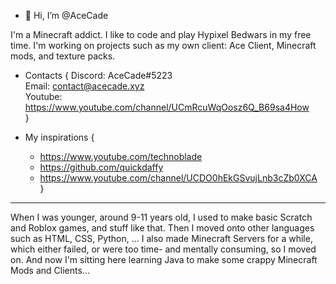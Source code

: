 - 👋 Hi, I’m @AceCade

I'm a Minecraft addict.
I like to code and play Hypixel Bedwars in my free time.
I'm working on projects such as my own client: Ace Client, Minecraft mods, and texture packs.

- Contacts {
  Discord: AceCade#5223                                                                                       
  Email: contact@acecade.xyz                                                                                       
  Youtube: https://www.youtube.com/channel/UCmRcuWqOosz6Q_B69sa4How                                                                                      
  }

- My inspirations {
  - https://www.youtube.com/technoblade                                                                                                                 
  - https://github.com/quickdaffy                                                                                                                 
  - https://www.youtube.com/channel/UCDO0hEkGSvujLnb3cZb0XCA                                                                                            
  }                                                                                                                       
                                                                                                                        
                                                                                                                        
                                                                                                                                                                                                                                                
                                                                                                                        
                                                                                                                        
_____________________________________________________________________________________________________________________________

When I was younger, around 9-11 years old, I used to make basic Scratch and Roblox games, and stuff like that.
Then I moved onto other languages such as HTML, CSS, Python, ... I also made Minecraft Servers for a while, which either failed,
or were too time- and mentally consuming, so I moved on. And now I'm sitting here learning Java to make some crappy Minecraft Mods and Clients...




